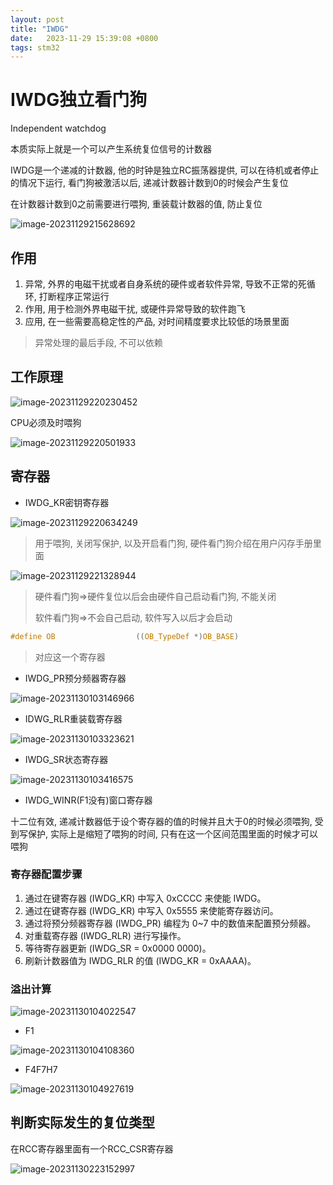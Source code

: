 ```yaml
---
layout: post
title: "IWDG" 
date:   2023-11-29 15:39:08 +0800
tags: stm32
---
```


# IWDG独立看门狗

Independent watchdog

本质实际上就是一个可以产生系统复位信号的计数器

IWDG是一个递减的计数器, 他的时钟是独立RC振荡器提供, 可以在待机或者停止的情况下运行, 看门狗被激活以后, 递减计数器计数到0的时候会产生复位

在计数器计数到0之前需要进行喂狗, 重装载计数器的值, 防止复位

![image-20231129215628692](https://picture-01-1316374204.cos.ap-beijing.myqcloud.com/image/202311292156770.png)

## 作用

1. 异常, 外界的电磁干扰或者自身系统的硬件或者软件异常, 导致不正常的死循环, 打断程序正常运行
2. 作用, 用于检测外界电磁干扰, 或硬件异常导致的软件跑飞
3. 应用, 在一些需要高稳定性的产品, 对时间精度要求比较低的场景里面

> 异常处理的最后手段, 不可以依赖

## 工作原理

![image-20231129220230452](https://picture-01-1316374204.cos.ap-beijing.myqcloud.com/image/202311292202494.png)

CPU必须及时喂狗

![image-20231129220501933](https://picture-01-1316374204.cos.ap-beijing.myqcloud.com/image/202311292205013.png)

## 寄存器

+ IWDG_KR密钥寄存器

![image-20231129220634249](https://picture-01-1316374204.cos.ap-beijing.myqcloud.com/image/202311292206282.png)

> 用于喂狗, 关闭写保护, 以及开启看门狗, 硬件看门狗介绍在用户闪存手册里面

![image-20231129221328944](https://picture-01-1316374204.cos.ap-beijing.myqcloud.com/image/202311292213002.png)

> 硬件看门狗=>硬件复位以后会由硬件自己启动看门狗, 不能关闭
>
> 软件看门狗=>不会自己启动, 软件写入以后才会启动

```c
#define OB                  ((OB_TypeDef *)OB_BASE)
```

> 对应这一个寄存器

+ IWDG_PR预分频器寄存器

![image-20231130103146966](https://picture-01-1316374204.cos.ap-beijing.myqcloud.com/image/202311301031049.png)

+ IDWG_RLR重装载寄存器

![image-20231130103323621](https://picture-01-1316374204.cos.ap-beijing.myqcloud.com/image/202311301033666.png)

+ IWDG_SR状态寄存器

![image-20231130103416575](https://picture-01-1316374204.cos.ap-beijing.myqcloud.com/image/202311301034613.png)

+ IWDG_WINR(F1没有)窗口寄存器

十二位有效, 递减计数器低于设个寄存器的值的时候并且大于0的时候必须喂狗, 受到写保护, 实际上是缩短了喂狗的时间, 只有在这一个区间范围里面的时候才可以喂狗

### 寄存器配置步骤

1. 通过在键寄存器 (IWDG_KR) 中写入 0xCCCC 来使能 IWDG。
2. 通过在键寄存器 (IWDG_KR) 中写入 0x5555 来使能寄存器访问。
3. 通过将预分频器寄存器 (IWDG_PR) 编程为 0~7 中的数值来配置预分频器。
4. 对重载寄存器 (IWDG_RLR) 进行写操作。
5. 等待寄存器更新 (IWDG_SR = 0x0000 0000)。
6. 刷新计数器值为 IWDG_RLR 的值 (IWDG_KR = 0xAAAA)。

### 溢出计算

![image-20231130104022547](https://picture-01-1316374204.cos.ap-beijing.myqcloud.com/image/202311301040609.png)

+ F1

![image-20231130104108360](https://picture-01-1316374204.cos.ap-beijing.myqcloud.com/image/202311301041394.png)

+ F4F7H7

![image-20231130104927619](https://picture-01-1316374204.cos.ap-beijing.myqcloud.com/image/202311301049662.png)

## 判断实际发生的复位类型

在RCC寄存器里面有一个RCC_CSR寄存器

![image-20231130223152997](https://picture-01-1316374204.cos.ap-beijing.myqcloud.com/image/202311302231127.png)

